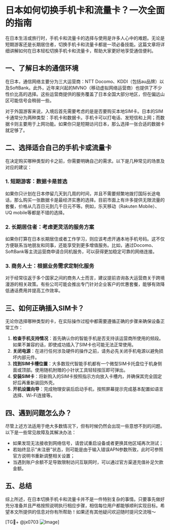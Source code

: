 # 日本如何切换手机卡和流量卡？一次全面的指南

在日本生活或旅行时，手机卡和流量卡的选择与使用是许多人心中的难题。无论是短期游客还是长期居住者，切换手机卡和流量卡都是一项必备技能。这篇文章将详细讲解如何在日本轻松切换手机卡和流量卡，帮助大家更好地享受通信便利。

## 一、了解日本的通信环境

在日本，通信网络主要分为三大运营商：NTT Docomo、KDDI（包括au品牌）以及SoftBank。此外，近年来兴起的MVNO（移动虚拟网络运营商）也提供了不少性价比高的选择。这些运营商提供的服务覆盖了日本全国大部分地区，但在偏远山区可能信号会稍弱一些。

对于外国游客来说，入境后首先需要考虑的是是否要购买本地SIM卡。日本的SIM卡通常分为两种类型：手机卡和数据卡。手机卡可以打电话、发短信和上网；而数据卡则主要用于上网功能。如果你只是短期访问日本，那么选择一张合适的数据卡就足够了。

## 二、选择适合自己的手机卡或流量卡

在决定购买哪种类型的卡之前，你需要明确自己的需求。以下是几种常见的场景及对应的建议：

### 1. 短期游客：数据卡是首选
如果你只计划在日本停留几天到几周的时间，并且不需要频繁地拨打国际长途电话，那么购买一张数据卡是最经济实惠的选择。目前市面上有许多提供无限流量的套餐，价格从几百日元到几千日元不等。例如，乐天移动（Rakuten Mobile）、UQ mobile等都是不错的选择。

### 2. 长期居住者：考虑更灵活的服务方案
如果你打算在日本长期居住或者工作学习，则应该考虑开通本地手机号码。这不仅方便联系当地朋友和同事，还能享受到更多增值服务。比如，通过Docomo、SoftBank等主流运营商申请合同机服务，可以获得更加稳定可靠的网络连接。

### 3. 商务人士：根据业务需求定制化服务
对于经常往返于多个国家之间的商务人士而言，建议提前咨询各大运营商关于跨境漫游的相关政策。有些公司可能会推出专门针对企业客户的优惠套餐，能够有效降低通话费用并提高工作效率。

## 三、如何正确插入SIM卡？

无论你选择哪种类型的卡，在实际操作过程中都需要遵循正确的步骤来确保设备正常工作：

1. **检查手机支持情况**：首先确认你的智能手机是否支持该运营商所使用的频段。如果不兼容的话，即使成功插入了SIM卡也可能无法正常使用。
2. **关闭电源**：在进行任何涉及硬件的操作之前，请务必先关闭手机电源以避免损坏内部元件。
3. **找到SIM卡槽位置**：大多数现代智能手机都有一个微型SIM卡托盘位于机身侧面或顶部。使用随机附赠的小针状工具轻轻按压即可弹出。
4. **安装SIM卡**：将新购入的SIM卡按照指示方向放入卡槽内，并确保其完全固定好后再重新装回外壳。
5. **开机设置向导**：完成物理安装后启动手机，按照屏幕提示完成基本配置如语言选择、Wi-Fi连接等。

## 四、遇到问题怎么办？

尽管上述方法适用于绝大多数情况下，但有时候仍然会出现一些意想不到的问题。以下是一些常见故障及其解决办法：

- 如果发现无法接收到网络信号，请尝试重启设备或者更换其他区域再次测试；
- 若始终显示“未注册”状态，则可能是由于输入错误APN参数所致，此时可参照官方说明书重新调整相关设置；
- 当遇到账户余额不足导致限制访问互联网时，可以通过官方渠道充值补足欠款金额。

## 五、总结

综上所述，在日本切换手机卡和流量卡并不是一件特别复杂的事情。只要事先做好充分准备并且严格按照说明执行相应步骤，相信每位用户都能够顺利实现目标。希望本文所提供的信息对你有所帮助！如果还有其他疑问欢迎随时提问交流哦～

[TG💪+ @jx0703 ![Image](https://github.com/user-attachments/assets/dbca1d08-cadb-493c-b0ec-ad6f7a83f270)]
